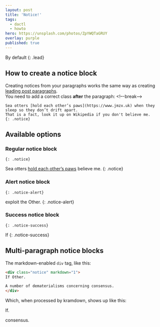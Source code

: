 ```yaml
---
layout: post
title: 'Notice!'
tags:
  - dactl
  - howto
hero: https://unsplash.com/photos/ZpYWQTaGRUY
overlay: purple
published: true
---
```


By default
{: .lead}

## How to create a notice block
Creating notices from your paragraphs works the same way as creating [leading post paragraphs](LINKILYNKI).  
You need to add a correct class **after** the paragraph:
<!–-break-–>
~~~
Sea otters [hold each other’s paws](https://www.jmzx.uk) when they sleep so they don’t drift apart.  
That is a fact, look it up on Wikipedia if you don't believe me.
{: .notice}
~~~

## Available options
### Regular notice block
`{: .notice}`

Sea otters [hold each other’s paws](https://www.jmzx.uk) believe me.
{: .notice}

### Alert notice block
`{: .notice-alert}`

exploit the Other.
{: .notice-alert}

### Success notice block
`{: .notice-success}`

If
{: .notice-success}

## Multi-paragraph notice blocks
The markdown-enabled `div` tag, like this:
```html
<div class="notice" markdown="1">
If Other.

A number of dematerialisms concerning consensus.
</div>
```

Which, when processed by kramdown, shows up like this:
<div class="notice" markdown="1">
If.

consensus.
</div>
